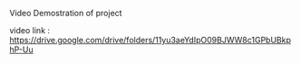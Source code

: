 Video Demostration of project

video link : https://drive.google.com/drive/folders/11yu3aeYdIpO09BJWW8c1GPbUBkphP-Uu
